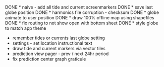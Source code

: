 DONE * naive - add all tide and current screenmarkers
DONE * save last globe position
DONE * harmonics file corruption - checksum
DONE * globe animate to user position
DONE * draw 100% offline map using shapefiles
DONE * fix routing to not show open with bottom sheet
DONE * style globe to match app theme
* remember tides or currents last globe setting
* settings - set location instructional text
* draw tide and current markers via vector tiles
* prediction view pager - prev / next 24hr period
* fix prediction center graph graticule